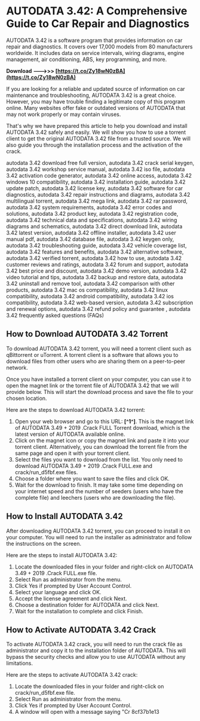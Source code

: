 
 
# AUTODATA 3.42: A Comprehensive Guide to Car Repair and Diagnostics
 
AUTODATA 3.42 is a software program that provides information on car repair and diagnostics. It covers over 17,000 models from 80 manufacturers worldwide. It includes data on service intervals, wiring diagrams, engine management, air conditioning, ABS, key programming, and more.
 
**Download ———>>> [https://t.co/Zy18wN0zBA](https://t.co/Zy18wN0zBA)**


 
If you are looking for a reliable and updated source of information on car maintenance and troubleshooting, AUTODATA 3.42 is a great choice. However, you may have trouble finding a legitimate copy of this program online. Many websites offer fake or outdated versions of AUTODATA that may not work properly or may contain viruses.
 
That's why we have prepared this article to help you download and install AUTODATA 3.42 safely and easily. We will show you how to use a torrent client to get the original AUTODATA 3.42 file from a trusted source. We will also guide you through the installation process and the activation of the crack.
 
autodata 3.42 download free full version,  autodata 3.42 crack serial keygen,  autodata 3.42 workshop service manual,  autodata 3.42 iso file,  autodata 3.42 activation code generator,  autodata 3.42 online access,  autodata 3.42 windows 10 compatibility,  autodata 3.42 installation guide,  autodata 3.42 update patch,  autodata 3.42 license key,  autodata 3.42 software for car diagnostics,  autodata 3.42 repair instructions and diagrams,  autodata 3.42 multilingual torrent,  autodata 3.42 mega link,  autodata 3.42 rar password,  autodata 3.42 system requirements,  autodata 3.42 error codes and solutions,  autodata 3.42 product key,  autodata 3.42 registration code,  autodata 3.42 technical data and specifications,  autodata 3.42 wiring diagrams and schematics,  autodata 3.42 direct download link,  autodata 3.42 latest version,  autodata 3.42 offline installer,  autodata 3.42 user manual pdf,  autodata 3.42 database file,  autodata 3.42 keygen only,  autodata 3.42 troubleshooting guide,  autodata 3.42 vehicle coverage list,  autodata 3.42 features and benefits,  autodata 3.42 alternative software,  autodata 3.42 verified torrent,  autodata 3.42 how to use,  autodata 3.42 customer reviews and ratings,  autodata 3.42 forum and support,  autodata 3.42 best price and discount,  autodata 3.42 demo version,  autodata 3.42 video tutorial and tips,  autodata 3.42 backup and restore data,  autodata 3.42 uninstall and remove tool,  autodata 3.42 comparison with other products,  autodata 3.42 mac os compatibility,  autodata 3.42 linux compatibility,  autodata 3.42 android compatibility,  autodata 3.42 ios compatibility,  autodata 3.42 web-based version,  autodata 3.42 subscription and renewal options,  autodata 3.42 refund policy and guarantee ,  autodata 3.42 frequently asked questions (FAQs)
 
## How to Download AUTODATA 3.42 Torrent
 
To download AUTODATA 3.42 torrent, you will need a torrent client such as qBittorrent or uTorrent. A torrent client is a software that allows you to download files from other users who are sharing them on a peer-to-peer network.
 
Once you have installed a torrent client on your computer, you can use it to open the magnet link or the torrent file of AUTODATA 3.42 that we will provide below. This will start the download process and save the file to your chosen location.
 
Here are the steps to download AUTODATA 3.42 torrent:
 
1. Open your web browser and go to this URL: **[^1^]**. This is the magnet link of AUTODATA 3.49 + 2019 .Crack FULL Torrent download, which is the latest version of AUTODATA available online.
2. Click on the magnet icon or copy the magnet link and paste it into your torrent client. Alternatively, you can download the torrent file from the same page and open it with your torrent client.
3. Select the files you want to download from the list. You only need to download AUTODATA 3.49 + 2019 .Crack FULL.exe and crack/run\_d5fbf.exe files.
4. Choose a folder where you want to save the files and click OK.
5. Wait for the download to finish. It may take some time depending on your internet speed and the number of seeders (users who have the complete file) and leechers (users who are downloading the file).

## How to Install AUTODATA 3.42
 
After downloading AUTODATA 3.42 torrent, you can proceed to install it on your computer. You will need to run the installer as administrator and follow the instructions on the screen.
 
Here are the steps to install AUTODATA 3.42:

1. Locate the downloaded files in your folder and right-click on AUTODATA 3.49 + 2019 .Crack FULL.exe file.
2. Select Run as administrator from the menu.
3. Click Yes if prompted by User Account Control.
4. Select your language and click OK.
5. Accept the license agreement and click Next.
6. Choose a destination folder for AUTODATA and click Next.
7. Wait for the installation to complete and click Finish.

## How to Activate AUTODATA 3.42 Crack
 
To activate AUTODATA 3.42 crack, you will need to run the crack file as administrator and copy it to the installation folder of AUTODATA. This will bypass the security checks and allow you to use AUTODATA without any limitations.
 
Here are the steps to activate AUTODATA 3.42 crack:

1. Locate the downloaded files in your folder and right-click on crack/run\_d5fbf.exe file.
2. Select Run as administrator from the menu.
3. Click Yes if prompted by User Account Control.
4. A window will open with a message saying \"Cr 8cf37b1e13


